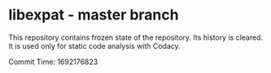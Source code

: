 # libexpat - master branch

This repository contains frozen state of the repository.
Its history is cleared. It is used only for static code
analysis with Codacy.

Commit Time: 1692176823